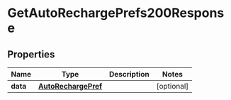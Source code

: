 

# GetAutoRechargePrefs200Response


## Properties

| Name | Type | Description | Notes |
|------------ | ------------- | ------------- | -------------|
|**data** | [**AutoRechargePref**](AutoRechargePref.md) |  |  [optional] |



